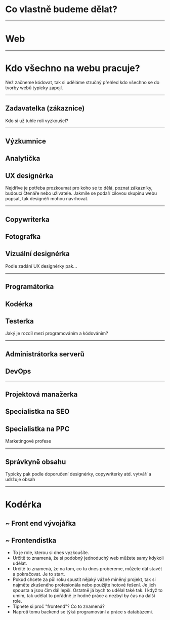 <!-- .slide: data-state="c-slide-inter" -->
# Co vlastně budeme dělat?

----

# Web

----

# Kdo všechno na webu pracuje?

>>>
Než začneme kódovat, tak si uděláme stručný přehled kdo všechno se do tvorby webů typicky zapojí.

----

## Zadavatelka (zákaznice)

>>>
Kdo si už tuhle roli vyzkoušel?

----

## Výzkumnice
## Analytička
## UX designérka

>>>

Nejdříve je potřeba prozkoumat pro koho se to dělá, poznat zákazníky, budoucí čtenáře nebo uživatele. Jakmile se podaří cílovou skupinu webu popsat, tak designéři mohou navrhovat.

----

## Copywriterka
## Fotografka
## Vizuální designérka

>>>
Podle zadání UX designérky pak...

----

## Programátorka
## Kodérka
## Testerka

>>>
Jaký je rozdíl mezi programováním a kódováním?

----

## Administrátorka serverů
## DevOps

----

## Projektová manažerka
## Specialistka na SEO
## Specialistka na PPC

>>>
Marketingové profese

----

## Správkyně obsahu

>>>
Typicky pak podle doporučení designérky, copywriterky atd. vytváří a udržuje obsah

----

# Kodérka
## ~ Front end vývojářka
## ~ Frontendistka

>>>
* To je role, kterou si dnes vyzkoušíte.
* Určitě to znamená, že si podobný jednoduchý web můžete samy kdykoli udělat.
* Určitě to znamená, že na tom, co tu dnes probereme, můžete dál stavět a pokračovat. Je to start.
* Pokud chcete za půl roku spustit nějaký vážně míněný projekt, tak si najměte zkušeného profesionála nebo použijte hotové řešení. Je jich spousta a jsou čím dál lepší. Ostatně já bych to udělal také tak. I když to umím, tak udělat to pořádně je hodně práce a nezbyl by čas na další role.
* Tipnete si proč "frontend"? Co to znamená?
* Naproti tomu backend se týká programování a práce s databázemi.
